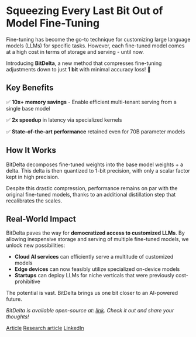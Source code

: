 # Squeezing Every Last Bit Out of Model Fine-Tuning

Fine-tuning has become the go-to technique for customizing large language models (LLMs) for specific tasks. However, each fine-tuned model comes at a high cost in terms of storage and serving - until now. 

Introducing **BitDelta**, a new method that compresses fine-tuning adjustments down to just **1 bit** with minimal accuracy loss! 🤯

## Key Benefits

✅ **10x+ memory savings** - Enable efficient multi-tenant serving from a single base model

✅ **2x speedup** in latency via specialized kernels  

✅ **State-of-the-art performance** retained even for 70B parameter models

## How It Works

BitDelta decomposes fine-tuned weights into the base model weights + a delta. This delta is then quantized to 1-bit precision, with only a scalar factor kept in high precision. 

Despite this drastic compression, performance remains on par with the original fine-tuned models, thanks to an additional distillation step that recalibrates the scales. 

## Real-World Impact

BitDelta paves the way for **democratized access to customized LLMs**. By allowing inexpensive storage and serving of multiple fine-tuned models, we unlock new possibilities:

- **Cloud AI services** can efficiently serve a multitude of customized models
- **Edge devices** can now feasibly utilize specialized on-device models  
- **Startups** can deploy LLMs for niche verticals that were previously cost-prohibitive

The potential is vast. BitDelta brings us one bit closer to an AI-powered future.

*BitDelta is available open-source at: [link](https://github.com/FasterDecoding/BitDelta). Check it out and share your thoughts!*

[Article](https://pli.princeton.edu/blog/2024/bitdelta-your-fine-tune-may-only-be-worth-one-bit)
[Research article](https://arxiv.org/pdf/2402.10193.pdf)
[LinkedIn](https://www.linkedin.com/feed/update/urn:li:activity:7167401001539346432/)

